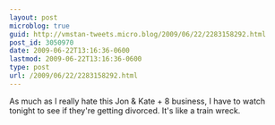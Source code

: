 ```yaml
---
layout: post
microblog: true
guid: http://vmstan-tweets.micro.blog/2009/06/22/2283158292.html
post_id: 3050970
date: 2009-06-22T13:16:36-0600
lastmod: 2009-06-22T13:16:36-0600
type: post
url: /2009/06/22/2283158292.html
---
```

As much as I really hate this Jon & Kate + 8 business, I have to watch tonight to see if they're getting divorced. It's like a train wreck.
